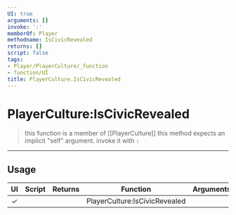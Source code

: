 ```yaml
---
UI: true
arguments: []
invoke: ':'
memberOf: Player
methodname: IsCivicRevealed
returns: []
script: false
tags:
- Player/PlayerCulture/_function
- function/UI
title: PlayerCulture.IsCivicRevealed
---
```

# PlayerCulture:IsCivicRevealed
> this function is a member of [[PlayerCulture]]
> this method expects an implicit "self" argument. invoke it with `:`
-----
## Usage
|  UI | Script | Returns | Function | Arguments |
|:---:|:------:|-------:|:--------:|:---------|
|✓| ||PlayerCulture:IsCivicRevealed||
